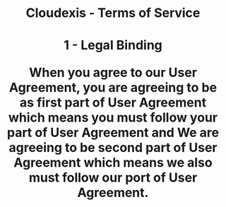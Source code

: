 <h1 align="center">Cloudexis - Terms of Service</h1>

<h1 align="center"> 1 - Legal Binding<br>
  
When you agree to our User Agreement, you are agreeing to be as first part of User Agreement which means you must follow your part of User Agreement and We are agreeing to be second part of User Agreement which means we also must follow our port of User Agreement.


